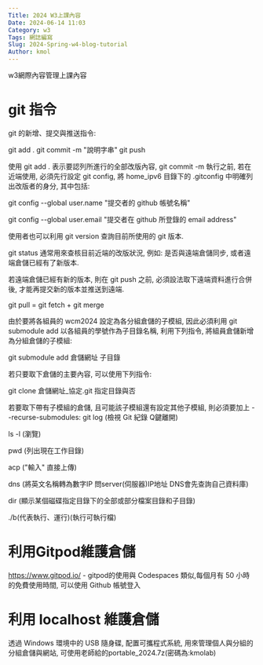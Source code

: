 ```yaml
---
Title: 2024 W3上課內容
Date: 2024-06-14 11:03
Category: w3
Tags: 網誌編寫
Slug: 2024-Spring-w4-blog-tutorial
Author: kmol
---
```


w3網際內容管理上課內容

<!-- PELICAN_END_SUMMARY -->

# git 指令
git 的新增、提交與推送指令:

git add . git commit -m "說明字串" git push

使用 git add . 表示要認列所進行的全部改版內容, git commit -m 執行之前, 若在近端使用, 必須先行設定 git config, 將 home_ipv6 目錄下的 .gitconfig 中明確列出改版者的身分, 其中包括:

git config --global user.name "提交者的 github 帳號名稱"

git config --global user.email "提交者在 github 所登錄的 email address"

使用者也可以利用 git version 查詢目前所使用的 git 版本.

git status 通常用來查核目前近端的改版狀況, 例如: 是否與遠端倉儲同步, 或者遠端倉儲已經有了新版本.

若遠端倉儲已經有新的版本, 則在 git push 之前, 必須設法取下遠端資料進行合併後, 才能再提交新的版本並推送到遠端.

git pull = git fetch + git merge

由於要將各組員的 wcm2024 設定為各分組倉儲的子模組, 因此必須利用 git submodule add 以各組員的學號作為子目錄名稱, 利用下列指令, 將組員倉儲新增為分組倉儲的子模組:

git submodule add 倉儲網址 子目錄

若只要取下倉儲的主要內容, 可以使用下列指令:

git clone 倉儲網址_協定.git 指定目錄與否

若要取下帶有子模組的倉儲, 且可能該子模組還有設定其他子模組, 則必須要加上 --recurse-submodules: git log (檢視 Git 紀錄 Q鍵離開)

ls -l (瀏覽)

pwd (列出現在工作目錄)

acp ("輸入" 直接上傳)

dns (將英文名稱轉為數字IP 問server(伺服器)IP地址 DNS會先查詢自己資料庫)

dir (顯示某個磁碟指定目錄下的全部或部分檔案目錄和子目錄)

./b(代表執行、運行)(執行可執行檔)

# 利用Gitpod維護倉儲
https://www.gitpod.io/ - gitpod的使用與 Codespaces 類似,每個月有 50 小時的免費使用時間, 可以使用 Github 帳號登入

# 利用 localhost 維護倉儲
透過 Windows 環境中的 USB 隨身碟, 配置可攜程式系統, 用來管理個人與分組的分組倉儲與網站, 可使用老師給的portable_2024.7z(密碼為:kmolab)

